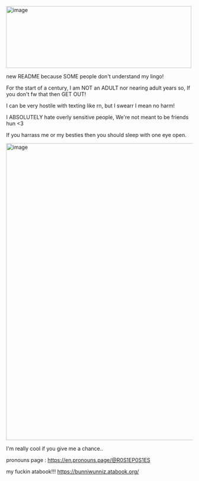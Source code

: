<img width="500" height="167" alt="image" src="https://github.com/user-attachments/assets/48ce0517-c747-40f5-a6fa-48d53e99d455" />


   new README because SOME people don't understand my lingo!


   For the start of a century, I am NOT an ADULT nor nearing adult years so, If you don't fw that then GET OUT!


   I can be very hostile with texting like rn, but I swearr I mean no harm!


   I ABSOLUTELY hate overly sensitive people, We're not meant to be friends hun <3


   If you harrass me or my besties then you should sleep with one eye open.


<img width="1204" height="801" alt="image" src="https://github.com/user-attachments/assets/e417d6c5-cf3e-4fa1-a46c-5bdfb68dab89" />


I'm really cool if you give me a chance..


pronouns page : https://en.pronouns.page/@R0S1EP0S1ES

my fuckin atabook!!! https://bunniwunniz.atabook.org/
